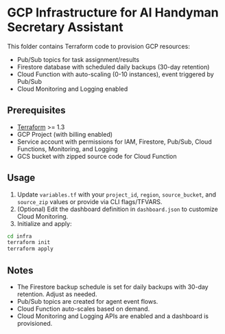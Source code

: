 # GCP Infrastructure for AI Handyman Secretary Assistant

This folder contains Terraform code to provision GCP resources:

- Pub/Sub topics for task assignment/results
- Firestore database with scheduled daily backups (30-day retention)
- Cloud Function with auto-scaling (0-10 instances), event triggered by Pub/Sub
- Cloud Monitoring and Logging enabled

## Prerequisites
- [Terraform](https://www.terraform.io/downloads.html) >= 1.3
- GCP Project (with billing enabled)
- Service account with permissions for IAM, Firestore, Pub/Sub, Cloud Functions, Monitoring, and Logging
- GCS bucket with zipped source code for Cloud Function

## Usage

1. Update `variables.tf` with your `project_id`, `region`, `source_bucket`, and `source_zip` values or provide via CLI flags/TFVARS.
2. (Optional) Edit the dashboard definition in `dashboard.json` to customize Cloud Monitoring.
3. Initialize and apply:

```sh
cd infra
terraform init
terraform apply
```

## Notes
- The Firestore backup schedule is set for daily backups with 30-day retention. Adjust as needed.
- Pub/Sub topics are created for agent event flows.
- Cloud Function auto-scales based on demand.
- Cloud Monitoring and Logging APIs are enabled and a dashboard is provisioned.
